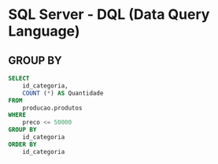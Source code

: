 # SQL Server - DQL (Data Query Language)

## GROUP BY

~~~sql
SELECT 
    id_categoria,
    COUNT (*) AS Quantidade
FROM 
    producao.produtos
WHERE 
    preco <= 50000
GROUP BY 
    id_categoria
ORDER BY
    id_categoria 
~~~